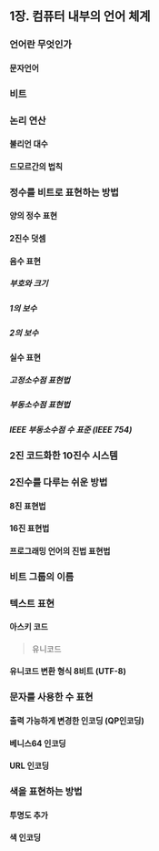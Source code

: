 ## 1장. 컴퓨터 내부의 언어 체계

### 언어란 무엇인가

#### 문자언어

### 비트

### 논리 연산

#### 불리언 대수

#### 드모르간의 법칙

### 정수를 비트로 표현하는 방법

#### 양의 정수 표현

#### 2진수 덧셈

#### 음수 표현

##### 부호와 크기

##### 1의 보수

##### 2의 보수

#### 실수 표현

##### 고정소수점 표현법

##### 부동소수점 표현법

##### IEEE 부동소수점 수 표준 (IEEE 754)

### 2진 코드화한 10진수 시스템

### 2진수를 다루는 쉬운 방법

#### 8진 표현법

#### 16진 표현법

#### 프로그래밍 언어의 진법 표현법

### 비트 그룹의 이름

### 텍스트 표현

#### 아스키 코드

> 유니코드
#### 유니코드 변환 형식 8비트 (UTF-8)

### 문자를 사용한 수 표현

#### 출력 가능하게 변경한 인코딩 (QP인코딩)

#### 베니스64 인코딩

#### URL 인코딩

### 색을 표현하는 방법

#### 투명도 추가

#### 색 인코딩
